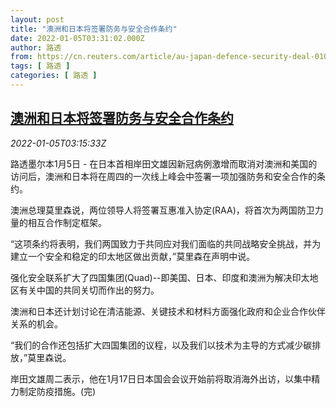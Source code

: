```yaml
---
layout: post
title: "澳洲和日本将签署防务与安全合作条约"
date: 2022-01-05T03:31:02.000Z
author: 路透
from: https://cn.reuters.com/article/au-japan-defence-security-deal-0105-idCNKBS2JF080
tags: [ 路透 ]
categories: [ 路透 ]
---
```

<!--1641353462000-->
[澳洲和日本将签署防务与安全合作条约](https://cn.reuters.com/article/au-japan-defence-security-deal-0105-idCNKBS2JF080)
------

<div>
<div><i>2022-01-05T03:15:33Z</i></div><p>路透墨尔本1月5日 - 在日本首相岸田文雄因新冠病例激增而取消对澳洲和美国的访问后，澳洲和日本将在周四的一次线上峰会中签署一项加强防务和安全合作的条约。</p><p>澳洲总理莫里森说，两位领导人将签署互惠准入协定(RAA)，将首次为两国防卫力量的相互合作制定框架。</p><p>“这项条约将表明，我们两国致力于共同应对我们面临的共同战略安全挑战，并为建立一个安全和稳定的印太地区做出贡献，”莫里森在声明中说。</p><p>强化安全联系扩大了四国集团(Quad)--即美国、日本、印度和澳洲为解决印太地区有关中国的共同关切而作出的努力。</p><p>澳洲和日本还计划讨论在清洁能源、关键技术和材料方面强化政府和企业合作伙伴关系的机会。</p><p>“我们的合作还包括扩大四国集团的议程，以及我们以技术为主导的方式减少碳排放，”莫里森说。</p><p>岸田文雄周二表示，他在1月17日日本国会会议开始前将取消海外出访，以集中精力制定防疫措施。(完)</p>
</div>
